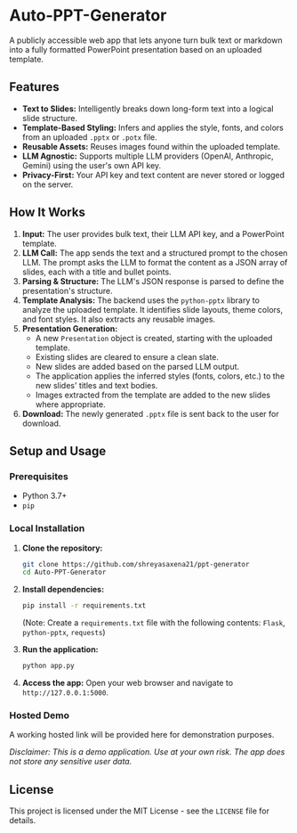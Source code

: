# Auto-PPT-Generator

A publicly accessible web app that lets anyone turn bulk text or markdown into a fully formatted PowerPoint presentation based on an uploaded template.

## Features

- **Text to Slides:** Intelligently breaks down long-form text into a logical slide structure.
- **Template-Based Styling:** Infers and applies the style, fonts, and colors from an uploaded `.pptx` or `.potx` file.
- **Reusable Assets:** Reuses images found within the uploaded template.
- **LLM Agnostic:** Supports multiple LLM providers (OpenAI, Anthropic, Gemini) using the user's own API key.
- **Privacy-First:** Your API key and text content are never stored or logged on the server.

## How It Works

1.  **Input:** The user provides bulk text, their LLM API key, and a PowerPoint template.
2.  **LLM Call:** The app sends the text and a structured prompt to the chosen LLM. The prompt asks the LLM to format the content as a JSON array of slides, each with a title and bullet points.
3.  **Parsing & Structure:** The LLM's JSON response is parsed to define the presentation's structure.
4.  **Template Analysis:** The backend uses the `python-pptx` library to analyze the uploaded template. It identifies slide layouts, theme colors, and font styles. It also extracts any reusable images.
5.  **Presentation Generation:**
    -   A new `Presentation` object is created, starting with the uploaded template.
    -   Existing slides are cleared to ensure a clean slate.
    -   New slides are added based on the parsed LLM output.
    -   The application applies the inferred styles (fonts, colors, etc.) to the new slides' titles and text bodies.
    -   Images extracted from the template are added to the new slides where appropriate.
6.  **Download:** The newly generated `.pptx` file is sent back to the user for download.

## Setup and Usage

### Prerequisites

-   Python 3.7+
-   `pip`

### Local Installation

1.  **Clone the repository:**
    ```sh
    git clone https://github.com/shreyasaxena21/ppt-generator
    cd Auto-PPT-Generator
    ```

2.  **Install dependencies:**
    ```sh
    pip install -r requirements.txt
    ```
    (Note: Create a `requirements.txt` file with the following contents: `Flask`, `python-pptx`, `requests`)

3.  **Run the application:**
    ```sh
    python app.py
    ```

4.  **Access the app:**
    Open your web browser and navigate to `http://127.0.0.1:5000`.

### Hosted Demo

A working hosted link will be provided here for demonstration purposes.

*Disclaimer: This is a demo application. Use at your own risk. The app does not store any sensitive user data.*

## License


This project is licensed under the MIT License - see the `LICENSE` file for details.
